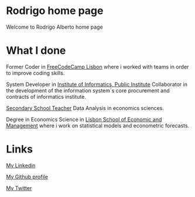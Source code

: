 

# Rodrigo home page

Welcome to Rodrigo Alberto home page


# What I done

Former Coder in [FreeCodeCamp Lisbon](https://www.freecodecamplisbon.org/) where i worked with teams in order to improve coding skills.

System Developer in [Institute of Informatics, Public Institute](http://www.seg-social.pt/ii-ip-instituto-de-informatica-ip)
Collaborator in the development of the information system´s core procurement and contracts of informatics institute.

[Secondary School Teacher](https://www.dgae.mec.pt/) Data Analysis in economics sciences.

Degree in Economics Science in [Lisbon School of Economic and Management](https://www.iseg.ulisboa.pt/) where i work on statistical models and econometric forecasts.

# Links

[My Linkedin](https://www.linkedin.com/in/rodalbert/)

[My Github profile](https://github.com/rodalbert)

[My Twitter](https://twitter.com/rodrigogalbert)


